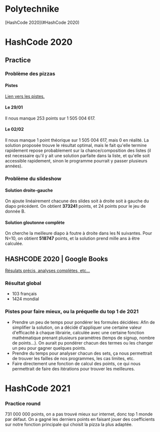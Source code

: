 # Polytechnike

[HashCode 2020](#HashCode 2020)

# HashCode 2020

## Practice

### Problème des pizzas

#### Pistes

[Lien vers les pistes.](2020/Pizza/PistePizza.md)

#### Le 29/01

Il nous manque 253 points sur 1 505 004 617.

#### Le 02/02

Il nous manque 1 point théorique sur 1 505 004 617, mais 0 en réalité. La solution proposée trouve le résultat optimal, mais le fait qu'elle termine rapidement repose probablement sur la chance/composition des listes (il est necessaire qu'il y ait une solution parfaite dans la liste, et qu'elle soit accessible rapidement, sinon le programme pourrait y passer plusieurs années).

### Problème du slideshow

#### Solution droite-gauche

On ajoute linéairement chacune des slides soit à droite soit à gauche du diapo précédent. On obtient **373241** points, et 24 points pour le jeu de donnée B.

#### Solution gloutonne complète

On cherche la meilleure diapo à foutre à droite dans les N suivantes. Pour N=10, on obtient **518747** points, et la solution prend mille ans à être calculée.

## HASHCODE 2020 | Google Books

[Résulats précis, analyses complètes, etc...](2020/coconut/Heysalutatouslesamiscestdavidlafargepokemonjesperequevousallezbienaujourdhui.md)

### Résultat global
- 103 français
- 1424 mondial

### Pistes pour faire mieux, ou la préquelle du top 1 de 2021
- Prendre un peu de temps pour pondérer les formules décidées: Afin de simplifier la solution, on a décidé d'appliquer une certaine valeur d'efficacité à chaque librairie, calculée avec une certaine fonction mathématique prenant plusieurs paramètres (temps de signup, nombre de points...). On aurait pu pondérer chacun des termes ou les changer un peu pour gagner quelques points.
- Prendre du temps pour analyser chacun des sets, ça nous permettrait de trouver les failles de nos programmes, les cas limites, etc.
- Faire directement une fonction de calcul des points, ce qui nous permettrait de faire des itérations pour trouver les meilleures.

# HashCode 2021 

### Practice round

731 000 000 points, on a pas trouvé mieux sur internet, donc top 1 monde par défaut.
On a gagné les derniers points en faisant jouer des coefficients sur notre fonction principale qui choisit la pizza la plus adaptée.